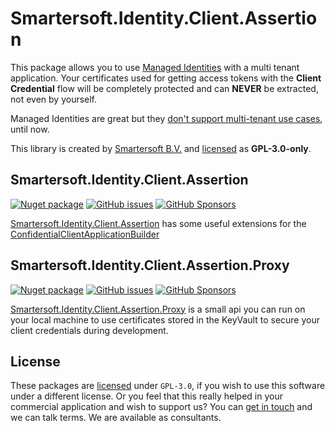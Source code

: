 # Smartersoft.Identity.Client.Assertion

This package allows you to use [Managed Identities](https://docs.microsoft.com/en-us/azure/active-directory/managed-identities-azure-resources/overview)
with a multi tenant application. Your certificates used for getting access tokens with the **Client Credential** flow will be completely protected and can **NEVER** be extracted, not even by yourself.

Managed Identities are great but they [don't support multi-tenant use cases](https://docs.microsoft.com/en-us/azure/active-directory/managed-identities-azure-resources/managed-identities-faq#can-i-use-a-managed-identity-to-access-a-resource-in-a-different-directorytenant), until now.

This library is created by [Smartersoft B.V.](https://smartersoft.nl) and [licensed](./LICENSE.txt) as **GPL-3.0-only**.

## Smartersoft.Identity.Client.Assertion

[![Nuget package][badge_nuget]][link_nuget]
[![GitHub issues][badge_issues]][link_issues]
[![GitHub Sponsors][badge_sponsor]][link_sponsor]

[Smartersoft.Identity.Client.Assertion](docs/Smartersoft.Identity.Client.Assertion.md) has some useful extensions for the [ConfidentialClientApplicationBuilder](https://docs.microsoft.com/en-us/azure/active-directory/develop/msal-net-initializing-client-applications#initializing-a-confidential-client-application-from-code)

## Smartersoft.Identity.Client.Assertion.Proxy

[![Nuget package][badge_nuget_proxy]][link_nuget_proxy]
[![GitHub issues][badge_issues]][link_issues]
[![GitHub Sponsors][badge_sponsor]][link_sponsor]

[Smartersoft.Identity.Client.Assertion.Proxy](docs/Smartersoft.Identity.Client.Assertion.Proxy.md) is a small api you can run on your local machine to use certificates stored in the KeyVault to secure your client credentials during development.

## License

These packages are [licensed][link_license] under `GPL-3.0`, if you wish to use this software under a different license. Or you feel that this really helped in your commercial application and wish to support us? You can [get in touch](https://smartersoft.nl/#contact) and we can talk terms. We are available as consultants.

[badge_issues]: https://img.shields.io/github/issues/Smartersoft/identity-client-assertion?style=for-the-badge
[badge_license]: https://img.shields.io/github/license/Smartersoft/identity-client-assertion?style=for-the-badge
[badge_nuget_proxy]: https://img.shields.io/nuget/v/Smartersoft.Identity.Client.Assertion.Proxy?logoColor=00a880&style=for-the-badge
[badge_nuget]: https://img.shields.io/nuget/v/Smartersoft.Identity.Client.Assertion?logoColor=00a880&style=for-the-badge
[badge_source]: https://img.shields.io/badge/Source-Github-green?style=for-the-badge
[badge_sponsor]: https://img.shields.io/github/sponsors/svrooij?label=Github%20Sponsors&style=for-the-badge

[link_issues]: https://github.com/Smartersoft/identity-client-assertion/issues
[link_license]: https://github.com/Smartersoft/identity-client-assertion/blob/main/LICENSE.txt
[link_nuget_proxy]: https://www.nuget.org/packages/Smartersoft.Identity.Client.Assertion.Proxy/
[link_nuget]: https://www.nuget.org/packages/Smartersoft.Identity.Client.Assertion/
[link_source]: https://github.com/Smartersoft/identity-client-assertion/
[link_sponsor]: https://github.com/sponsors/svrooij/
[link_twitch]: https://www.twitch.tv/videos/1414084395
